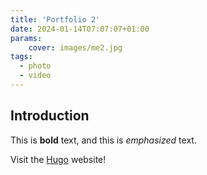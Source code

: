 ```yaml
---
title: 'Portfolio 2'
date: 2024-01-14T07:07:07+01:00
params:
    cover: images/me2.jpg
tags:
  - photo
  - video
---
```


## Introduction

This is **bold** text, and this is *emphasized* text.

Visit the [Hugo](https://gohugo.io) website!
